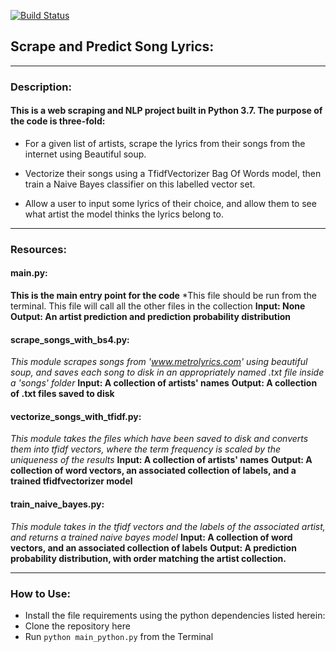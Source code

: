 [![Build Status](https://travis-ci.com/gadsbytom/scrape_nlp.svg?token=Tpiw6Pgr2hkqhx56K1bL&branch=master)](https://travis-ci.com/gadsbytom/scrape_nlp)

## Scrape and Predict Song Lyrics:
---
### Description:
#### This is a web scraping and NLP project built in Python 3.7. The purpose of the code is three-fold:

* For a given list of artists, scrape the lyrics from their songs from the internet using Beautiful soup.

* Vectorize their songs using a TfidfVectorizer Bag Of Words model, then train a Naive Bayes classifier on this labelled vector set.

* Allow a user to input some lyrics of their choice, and allow them to see what artist the model thinks the lyrics belong to.
---
### Resources:

#### __main__.py:
**This is the main entry point for the code**
*This file should be run from the terminal. This file will call all the other files in the collection
**Input: None**
**Output: An artist prediction and prediction probability distribution**

#### scrape_songs_with_bs4.py:
*This module scrapes songs from 'www.metrolyrics.com' using beautiful soup, and saves each song to disk in an appropriately named .txt file inside a 'songs' folder*
**Input: A collection of artists' names**
**Output: A collection of .txt files saved to disk**

#### vectorize_songs_with_tfidf.py:
*This module takes the files which have been saved to disk and converts them into tfidf vectors, where the term frequency is scaled by the uniqueness of the results*
**Input: A collection of artists' names**
**Output: A collection of word vectors, an associated collection of labels, and a trained tfidfvectorizer model**

#### train_naive_bayes.py:
*This module takes in the tfidf vectors and the labels of the associated artist, and returns a trained naive bayes model*
**Input:  A collection of word vectors, and an associated collection of labels**
**Output: A prediction probability distribution, with order matching the artist collection.**

---
### How to Use:

* Install the file requirements using the python dependencies listed herein:
* Clone the repository here
* Run `python main_python.py` from the Terminal
